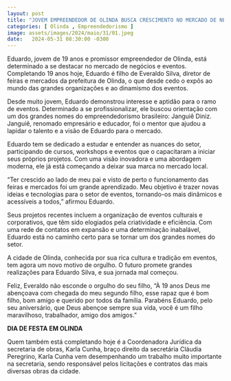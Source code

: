 ```yaml
---
layout: post
title: "JOVEM EMPREENDEDOR DE OLINDA BUSCA CRESCIMENTO NO MERCADO DE NEGÓCIOS E EVENTOS"
categories: [ Olinda , Empreendedorismo ]
image: assets/images/2024/maio/31/01.jpeg
date:   2024-05-31 08:30:00 -0300
---
```

Eduardo, jovem de 19 anos e promissor empreendedor de Olinda, está determinado a se destacar no mercado de negócios e eventos. Completando 19 anos hoje, Eduardo é filho de Everaldo Silva, diretor de feiras e mercados da prefeitura de Olinda, o que desde cedo o expôs ao mundo das grandes organizações e ao dinamismo dos eventos.

Desde muito jovem, Eduardo demonstrou interesse e aptidão para o ramo de eventos. Determinado a se profissionalizar, ele buscou orientação com um dos grandes nomes do empreendedorismo brasileiro: Janguiê Diniz. Janguiê, renomado empresário e educador, foi o mentor que ajudou a lapidar o talento e a visão de Eduardo para o mercado.

Eduardo tem se dedicado a estudar e entender as nuances do setor, participando de cursos, workshops e eventos que o capacitaram a iniciar seus próprios projetos. Com uma visão inovadora e uma abordagem moderna, ele já está começando a deixar sua marca no mercado local.

“Ter crescido ao lado de meu pai e visto de perto o funcionamento das feiras e mercados foi um grande aprendizado. Meu objetivo é trazer novas ideias e tecnologias para o setor de eventos, tornando-os mais dinâmicos e acessíveis a todos,” afirmou Eduardo.

Seus projetos recentes incluem a organização de eventos culturais e corporativos, que têm sido elogiados pela criatividade e eficiência. Com uma rede de contatos em expansão e uma determinação inabalável, Eduardo está no caminho certo para se tornar um dos grandes nomes do setor.

A cidade de Olinda, conhecida por sua rica cultura e tradição em eventos, tem agora um novo motivo de orgulho. O futuro promete grandes realizações para Eduardo Silva, e sua jornada mal começou.

Feliz, Everaldo não esconde o orgulho do seu filho, “À 19 anos Deus me abençoava com chegada do meu segundo filho, esse rapaz que é bom filho, bom amigo e querido por todos da família. Parabéns Eduardo, pelo seu aniversário, que Deus abençoe sempre sua vida, você é um filho maravilhoso, trabalhador, amigo dos amigos.”

**DIA DE FESTA EM OLINDA**

Quem também está completando hoje é a Coordenadora Jurídica da secretaria de obras, Karla Cunha, braço direito da secretária Cláudia Peregrino, Karla Cunha vem desempenhando um trabalho muito importante na secretaria, sendo responsável pelos licitações e contratos das mais diversas obras da cidade. 